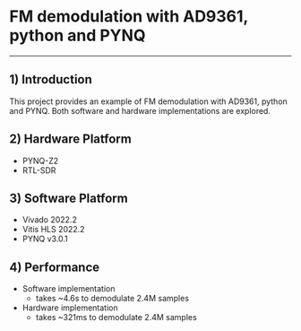 # FM demodulation with AD9361, python and PYNQ

---

## 1) Introduction

This project provides an example of FM demodulation with AD9361, python and PYNQ. Both software and hardware implementations are explored.

## 2) Hardware Platform
  * PYNQ-Z2
  * RTL-SDR

## 3) Software Platform

  * Vivado 2022.2
  * Vitis HLS 2022.2
  * PYNQ v3.0.1

## 4) Performance

- Software implementation
  - takes ~4.6s to demodulate 2.4M samples
- Hardware implementation
  - takes ~321ms to demodulate 2.4M samples
